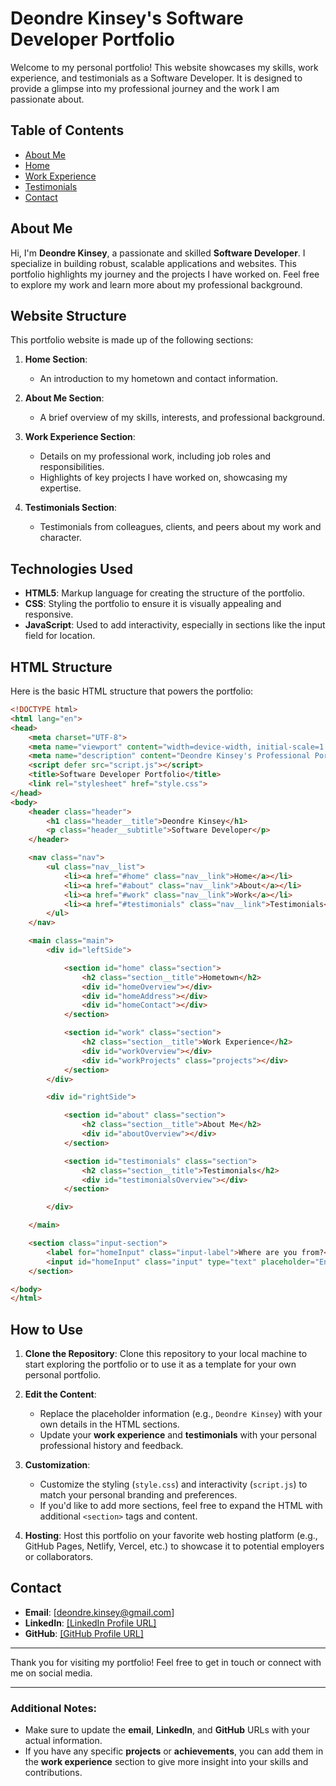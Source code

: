 # Deondre Kinsey's Software Developer Portfolio

Welcome to my personal portfolio! This website showcases my skills, work experience, and testimonials as a Software Developer. It is designed to provide a glimpse into my professional journey and the work I am passionate about.

## Table of Contents

- [About Me](#about-me)
- [Home](#home)
- [Work Experience](#work-experience)
- [Testimonials](#testimonials)
- [Contact](#contact)

## About Me

Hi, I'm **Deondre Kinsey**, a passionate and skilled **Software Developer**. I specialize in building robust, scalable applications and websites. This portfolio highlights my journey and the projects I have worked on. Feel free to explore my work and learn more about my professional background.

## Website Structure

This portfolio website is made up of the following sections:

1. **Home Section**:
   - An introduction to my hometown and contact information.
   
2. **About Me Section**:
   - A brief overview of my skills, interests, and professional background.
   
3. **Work Experience Section**:
   - Details on my professional work, including job roles and responsibilities.
   - Highlights of key projects I have worked on, showcasing my expertise.

4. **Testimonials Section**:
   - Testimonials from colleagues, clients, and peers about my work and character.

## Technologies Used

- **HTML5**: Markup language for creating the structure of the portfolio.
- **CSS**: Styling the portfolio to ensure it is visually appealing and responsive.
- **JavaScript**: Used to add interactivity, especially in sections like the input field for location.

## HTML Structure

Here is the basic HTML structure that powers the portfolio:

```html
<!DOCTYPE html>
<html lang="en">
<head>
    <meta charset="UTF-8">
    <meta name="viewport" content="width=device-width, initial-scale=1.0">
    <meta name="description" content="Deondre Kinsey's Professional Portfolio - Software Developer">
    <script defer src="script.js"></script>
    <title>Software Developer Portfolio</title>
    <link rel="stylesheet" href="style.css">
</head>
<body>
    <header class="header">
        <h1 class="header__title">Deondre Kinsey</h1>
        <p class="header__subtitle">Software Developer</p>
    </header>

    <nav class="nav">
        <ul class="nav__list">
            <li><a href="#home" class="nav__link">Home</a></li>
            <li><a href="#about" class="nav__link">About</a></li>
            <li><a href="#work" class="nav__link">Work</a></li>
            <li><a href="#testimonials" class="nav__link">Testimonials</a></li>
        </ul>
    </nav>

    <main class="main">
        <div id="leftSide">

            <section id="home" class="section">
                <h2 class="section__title">Hometown</h2>
                <div id="homeOverview"></div>
                <div id="homeAddress"></div>
                <div id="homeContact"></div>
            </section>

            <section id="work" class="section">
                <h2 class="section__title">Work Experience</h2>
                <div id="workOverview"></div>
                <div id="workProjects" class="projects"></div>
            </section>
        </div>

        <div id="rightSide">

            <section id="about" class="section">
                <h2 class="section__title">About Me</h2>
                <div id="aboutOverview"></div>
            </section>

            <section id="testimonials" class="section">
                <h2 class="section__title">Testimonials</h2>
                <div id="testimonialsOverview"></div>
            </section>

        </div>

    </main>

    <section class="input-section">
        <label for="homeInput" class="input-label">Where are you from?</label>
        <input id="homeInput" class="input" type="text" placeholder="Enter your hometown">
    </section>

</body>
</html>
```

## How to Use

1. **Clone the Repository**: Clone this repository to your local machine to start exploring the portfolio or to use it as a template for your own personal portfolio.

2. **Edit the Content**: 
   - Replace the placeholder information (e.g., `Deondre Kinsey`) with your own details in the HTML sections.
   - Update your **work experience** and **testimonials** with your personal professional history and feedback.

3. **Customization**: 
   - Customize the styling (`style.css`) and interactivity (`script.js`) to match your personal branding and preferences.
   - If you'd like to add more sections, feel free to expand the HTML with additional `<section>` tags and content.

4. **Hosting**: Host this portfolio on your favorite web hosting platform (e.g., GitHub Pages, Netlify, Vercel, etc.) to showcase it to potential employers or collaborators.

## Contact

- **Email**: [deondre.kinsey@gmail.com]
- **LinkedIn**: [\[LinkedIn Profile URL\]](https://www.linkedin.com/in/deondrekinsey/)
- **GitHub**: [\[GitHub Profile URL\]](https://github.com/dre108)

---

Thank you for visiting my portfolio! Feel free to get in touch or connect with me on social media.

---

### Additional Notes:

- Make sure to update the **email**, **LinkedIn**, and **GitHub** URLs with your actual information.
- If you have any specific **projects** or **achievements**, you can add them in the **work experience** section to give more insight into your skills and contributions.

